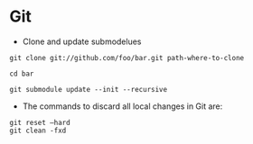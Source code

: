 # Git

- Clone and update submodelues

```
git clone git://github.com/foo/bar.git path-where-to-clone

cd bar

git submodule update --init --recursive
```

- The commands to discard all local changes in Git are:

```
git reset –hard
git clean -fxd
```
